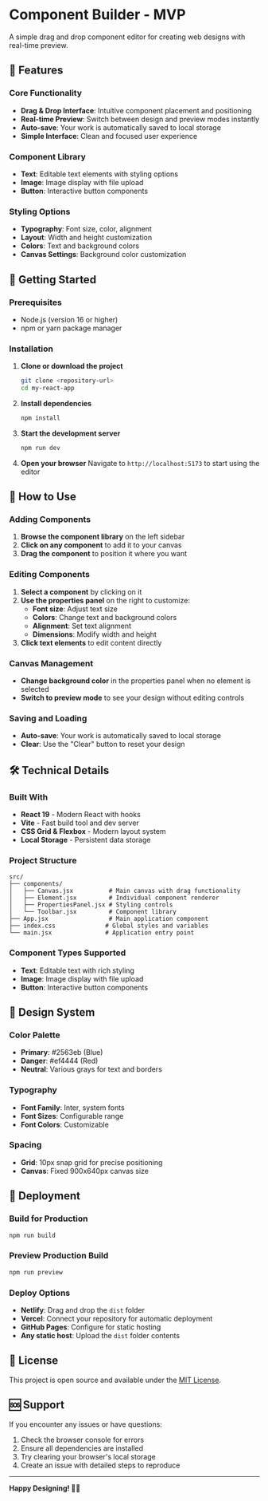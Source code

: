 # Component Builder - MVP

A simple drag and drop component editor for creating web designs with real-time preview.

## 🚀 Features

### Core Functionality
- **Drag & Drop Interface**: Intuitive component placement and positioning
- **Real-time Preview**: Switch between design and preview modes instantly
- **Auto-save**: Your work is automatically saved to local storage
- **Simple Interface**: Clean and focused user experience

### Component Library
- **Text**: Editable text elements with styling options
- **Image**: Image display with file upload
- **Button**: Interactive button components

### Styling Options
- **Typography**: Font size, color, alignment
- **Layout**: Width and height customization
- **Colors**: Text and background colors
- **Canvas Settings**: Background color customization

## 🎯 Getting Started

### Prerequisites
- Node.js (version 16 or higher)
- npm or yarn package manager

### Installation

1. **Clone or download the project**
   ```bash
   git clone <repository-url>
   cd my-react-app
   ```

2. **Install dependencies**
   ```bash
   npm install
   ```

3. **Start the development server**
   ```bash
   npm run dev
   ```

4. **Open your browser**
   Navigate to `http://localhost:5173` to start using the editor

## 🎨 How to Use

### Adding Components
1. **Browse the component library** on the left sidebar
2. **Click on any component** to add it to your canvas
3. **Drag the component** to position it where you want

### Editing Components
1. **Select a component** by clicking on it
2. **Use the properties panel** on the right to customize:
   - **Font size**: Adjust text size
   - **Colors**: Change text and background colors
   - **Alignment**: Set text alignment
   - **Dimensions**: Modify width and height
3. **Click text elements** to edit content directly

### Canvas Management
- **Change background color** in the properties panel when no element is selected
- **Switch to preview mode** to see your design without editing controls

### Saving and Loading
- **Auto-save**: Your work is automatically saved to local storage
- **Clear**: Use the "Clear" button to reset your design

## 🛠️ Technical Details

### Built With
- **React 19** - Modern React with hooks
- **Vite** - Fast build tool and dev server
- **CSS Grid & Flexbox** - Modern layout system
- **Local Storage** - Persistent data storage

### Project Structure
```
src/
├── components/
│   ├── Canvas.jsx          # Main canvas with drag functionality
│   ├── Element.jsx         # Individual component renderer
│   ├── PropertiesPanel.jsx # Styling controls
│   └── Toolbar.jsx         # Component library
├── App.jsx                 # Main application component
├── index.css              # Global styles and variables
└── main.jsx               # Application entry point
```

### Component Types Supported
- **Text**: Editable text with rich styling
- **Image**: Image display with file upload
- **Button**: Interactive button components

## 🎨 Design System

### Color Palette
- **Primary**: #2563eb (Blue)
- **Danger**: #ef4444 (Red)
- **Neutral**: Various grays for text and borders

### Typography
- **Font Family**: Inter, system fonts
- **Font Sizes**: Configurable range
- **Font Colors**: Customizable

### Spacing
- **Grid**: 10px snap grid for precise positioning
- **Canvas**: Fixed 900x640px canvas size

## 🚀 Deployment

### Build for Production
```bash
npm run build
```

### Preview Production Build
```bash
npm run preview
```

### Deploy Options
- **Netlify**: Drag and drop the `dist` folder
- **Vercel**: Connect your repository for automatic deployment
- **GitHub Pages**: Configure for static hosting
- **Any static host**: Upload the `dist` folder contents

## 📝 License

This project is open source and available under the [MIT License](LICENSE).

## 🆘 Support

If you encounter any issues or have questions:
1. Check the browser console for errors
2. Ensure all dependencies are installed
3. Try clearing your browser's local storage
4. Create an issue with detailed steps to reproduce

---

**Happy Designing! 🎨✨**
